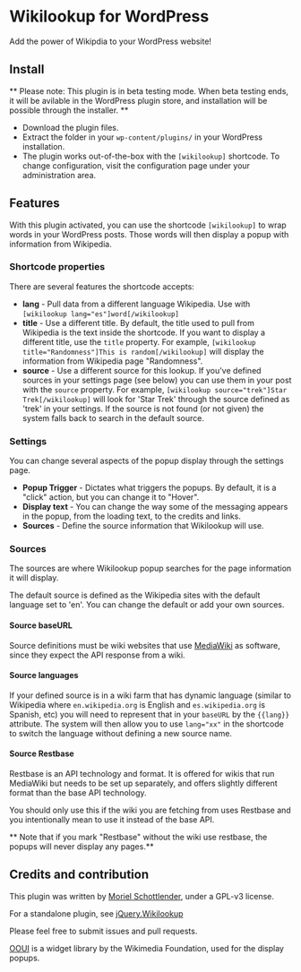 # Wikilookup for WordPress
Add the power of Wikipdia to your WordPress website!


## Install
** Please note: This plugin is in beta testing mode. When beta testing ends, it will be avilable in the WordPress plugin store, and installation will be possible through the installer. **

* Download the plugin files.
* Extract the folder in your `wp-content/plugins/` in your WordPress installation.
* The plugin works out-of-the-box with the `[wikilookup]` shortcode. To change configuration, visit the configuration page under your administration area.

## Features
With this plugin activated, you can use the shortcode `[wikilookup]` to wrap words in your WordPress posts. Those words will then display a popup with information from Wikipedia.

### Shortcode properties
There are several features the shortcode accepts:
* **lang** - Pull data from a different language Wikipedia. Use with `[wikilookup lang="es"]word[/wikilookup]`
* **title** - Use a different title. By default, the title used to pull from Wikipedia is the text inside the shortcode. If you want to display a different title, use the `title` property. For example, `[wikilookup title="Randomness"]This is random[/wikilookup]` will display the information from Wikipedia page "Randomness".
* **source** - Use a different source for this lookup. If you've defined sources in your settings page (see below) you can use them in your post with the `source` property. For example, `[wikilookup source="trek"]Star Trek[/wikilookup]` will look for 'Star Trek' through the source defined as 'trek' in your settings. If the source is not found (or not given) the system falls back to search in the default source.

### Settings
You can change several aspects of the popup display through the settings page.

* **Popup Trigger** - Dictates what triggers the popups. By default, it is a "click" action, but you can change it to "Hover".
* **Display text** - You can change the way some of the messaging appears in the popup, from the loading text, to the credits and links.
* **Sources** - Define the source information that Wikilookup will use.

### Sources
The sources are where Wikilookup popup searches for the page information it will display.

The default source is defined as the Wikipedia sites with the default language set to 'en'. You can change the default or add your own sources.

#### Source baseURL
Source definitions must be wiki websites that use [MediaWiki](https://www.mediawiki.org) as software, since they expect the API response from a wiki.

#### Source languages
If your defined source is in a wiki farm that has dynamic language (similar to Wikipedia where `en.wikipedia.org` is English and `es.wikipedia.org` is Spanish, etc) you will need to represent that in your `baseURL` by the `{{lang}}` attribute. The system will then allow you to use `lang="xx"` in the shortcode to switch the language without defining a new source name.

#### Source Restbase
Restbase is an API technology and format. It is offered for wikis that run MediaWiki but needs to be set up separately, and offers slightly different format than the base API technology.

You should only use this if the wiki you are fetching from uses Restbase and you intentionally mean to use it instead of the base API.

** Note that if you mark "Restbase" without the wiki use restbase, the popups will never display any pages.**

## Credits and contribution
This plugin was written by [Moriel Schottlender](http://moriel.smarterthanthat.com), under a GPL-v3 license.

For a standalone plugin, see [jQuery.Wikilookup](https://github.com/mooeypoo/jquery.wikilookup)

Please feel free to submit issues and pull requests.

[OOUI](https://www.mediawiki.org/wiki/OOUI) is a widget library by the Wikimedia Foundation, used for the display popups.
